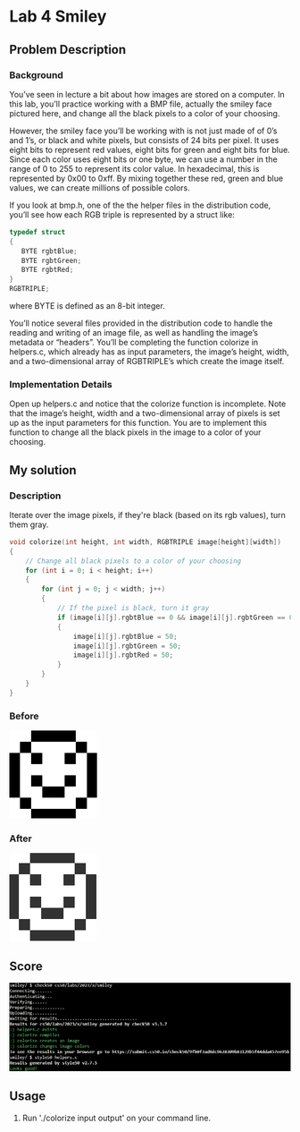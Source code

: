 # Lab 4 Smiley

## Problem Description

### Background

You’ve seen in lecture a bit about how images are stored on a computer. In this lab, you’ll practice working with a BMP file, actually the smiley face pictured here, and change all the black pixels to a color of your choosing.

However, the smiley face you’ll be working with is not just made of of 0’s and 1’s, or black and white pixels, but consists of 24 bits per pixel. It uses eight bits to represent red values, eight bits for green and eight bits for blue. Since each color uses eight bits or one byte, we can use a number in the range of 0 to 255 to represent its color value. In hexadecimal, this is represented by 0x00 to 0xff. By mixing together these red, green and blue values, we can create millions of possible colors.

If you look at bmp.h, one of the the helper files in the distribution code, you’ll see how each RGB triple is represented by a struct like:

 ```c
typedef struct
{
    BYTE rgbtBlue;
    BYTE rgbtGreen;
    BYTE rgbtRed;
}
RGBTRIPLE;
```
where BYTE is defined as an 8-bit integer.

You’ll notice several files provided in the distribution code to handle the reading and writing of an image file, as well as handling the image’s metadata or “headers”. You’ll be completing the function colorize in helpers.c, which already has as input parameters, the image’s height, width, and a two-dimensional array of RGBTRIPLE’s which create the image itself.

### Implementation Details

Open up helpers.c and notice that the colorize function is incomplete. Note that the image’s height, width and a two-dimensional array of pixels is set up as the input parameters for this function. You are to implement this function to change all the black pixels in the image to a color of your choosing.

## My solution

### Description

Iterate over the image pixels, if they're black (based on its rgb values), turn them gray.

```c
void colorize(int height, int width, RGBTRIPLE image[height][width])
{
    // Change all black pixels to a color of your choosing
    for (int i = 0; i < height; i++)
    {
        for (int j = 0; j < width; j++)
        {
            // If the pixel is black, turn it gray
            if (image[i][j].rgbtBlue == 0 && image[i][j].rgbtGreen == 0 && image[i][j].rgbtRed == 0)
            {
                image[i][j].rgbtBlue = 50;
                image[i][j].rgbtGreen = 50;
                image[i][j].rgbtRed = 50;
            }
        }
    }
}
```

### Before

![Original File](./Resources/Original.png)

### After

![Output obtained](./Resources/New.png)

## Score

![All good](./Resources/Score.png)

## Usage

1. Run './colorize input output' on your command line.